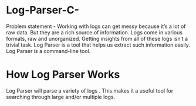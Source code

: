 # Log-Parser-C-
Problem statement -
Working with logs can get messy because it’s a lot of raw data. But they are a rich source of information.
Logs come in various formats, raw and unorganized. Getting insights from all of these logs isn’t a trivial task. Log Parser is a tool that helps us extract such information easily. Log Parser is a command-line tool.
# How Log Parser Works
Log Parser will parse a variety of logs . This makes it a useful tool for searching through large and/or multiple logs.
